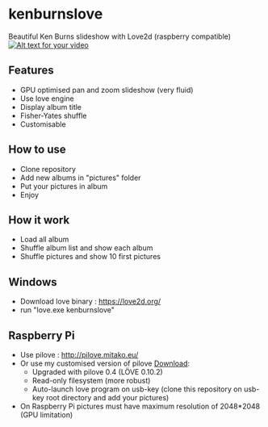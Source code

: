 # kenburnslove
Beautiful Ken Burns slideshow with Love2d (raspberry compatible)  
[![Alt text for your video](https://img.youtube.com/vi/IOrIK-4IhOI/1.jpg)](http://www.youtube.com/watch?v=IOrIK-4IhOI)

## Features
- GPU optimised pan and zoom slideshow (very fluid)
- Use love engine
- Display album title
- Fisher-Yates shuffle
- Customisable

## How to use
- Clone repository
- Add new albums in "pictures" folder
- Put your pictures in album
- Enjoy

## How it work
- Load all album
- Shuffle album list and show each album
- Shuffle pictures and show 10 first pictures

## Windows
- Download love binary : https://love2d.org/
- run "love.exe kenburnslove"

## Raspberry Pi
- Use pilove : http://pilove.mitako.eu/ 
- Or use my customised version of pilove [Download](https://github.com/nbergont/kenburnslove/releases/download/V1.0/pilove-0.4_ro_usb.img.zip):
    - Upgraded with pilove 0.4 (LÖVE 0.10.2)
	- Read-only filesystem (more robust)
	- Auto-launch love program on usb-key (clone this repository on usb-key root directory and add your pictures)
- On Raspberry Pi pictures must have maximum resolution of 2048*2048 (GPU limitation)

